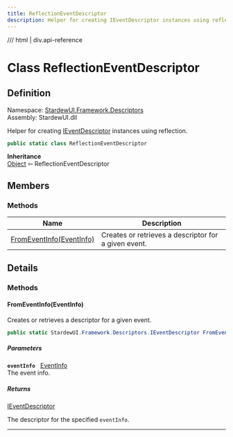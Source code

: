 ```yaml
---
title: ReflectionEventDescriptor
description: Helper for creating IEventDescriptor instances using reflection.
---
```


<link rel="stylesheet" href="/StardewUI/stylesheets/reference.css" />

/// html | div.api-reference

# Class ReflectionEventDescriptor

## Definition

<div class="api-definition" markdown>

Namespace: [StardewUI.Framework.Descriptors](index.md)  
Assembly: StardewUI.dll  

</div>

Helper for creating [IEventDescriptor](ieventdescriptor.md) instances using reflection.

```cs
public static class ReflectionEventDescriptor
```

**Inheritance**  
[Object](https://learn.microsoft.com/en-us/dotnet/api/system.object) ⇦ ReflectionEventDescriptor

## Members

### Methods

 | Name | Description |
| --- | --- |
| [FromEventInfo(EventInfo)](#fromeventinfoeventinfo) | Creates or retrieves a descriptor for a given event. | 

## Details

### Methods

#### FromEventInfo(EventInfo)

Creates or retrieves a descriptor for a given event.

```cs
public static StardewUI.Framework.Descriptors.IEventDescriptor FromEventInfo(System.Reflection.EventInfo eventInfo);
```

##### Parameters

**`eventInfo`** &nbsp; [EventInfo](https://learn.microsoft.com/en-us/dotnet/api/system.reflection.eventinfo)  
The event info.

##### Returns

[IEventDescriptor](ieventdescriptor.md)

  The descriptor for the specified `eventInfo`.

-----

